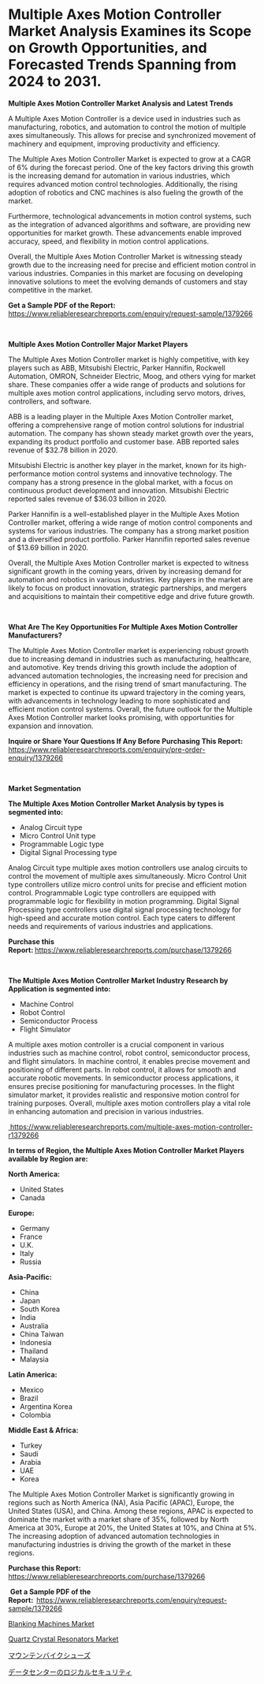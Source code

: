 <p><h1>Multiple Axes Motion Controller Market Analysis Examines its Scope on Growth Opportunities, and Forecasted Trends Spanning from 2024 to 2031.</h1></p><p><strong>Multiple Axes Motion Controller Market Analysis and Latest Trends</strong></p>
<p><p>A Multiple Axes Motion Controller is a device used in industries such as manufacturing, robotics, and automation to control the motion of multiple axes simultaneously. This allows for precise and synchronized movement of machinery and equipment, improving productivity and efficiency.</p><p>The Multiple Axes Motion Controller Market is expected to grow at a CAGR of 6% during the forecast period. One of the key factors driving this growth is the increasing demand for automation in various industries, which requires advanced motion control technologies. Additionally, the rising adoption of robotics and CNC machines is also fueling the growth of the market.</p><p>Furthermore, technological advancements in motion control systems, such as the integration of advanced algorithms and software, are providing new opportunities for market growth. These advancements enable improved accuracy, speed, and flexibility in motion control applications.</p><p>Overall, the Multiple Axes Motion Controller Market is witnessing steady growth due to the increasing need for precise and efficient motion control in various industries. Companies in this market are focusing on developing innovative solutions to meet the evolving demands of customers and stay competitive in the market.</p></p>
<p><strong>Get a Sample PDF of the Report:&nbsp;</strong> <a href="https://www.reliableresearchreports.com/enquiry/request-sample/1379266">https://www.reliableresearchreports.com/enquiry/request-sample/1379266</a></p>
<p>&nbsp;</p>
<p><strong>Multiple Axes Motion Controller Major Market Players</strong></p>
<p><p>The Multiple Axes Motion Controller market is highly competitive, with key players such as ABB, Mitsubishi Electric, Parker Hannifin, Rockwell Automation, OMRON, Schneider Electric, Moog, and others vying for market share. These companies offer a wide range of products and solutions for multiple axes motion control applications, including servo motors, drives, controllers, and software.</p><p>ABB is a leading player in the Multiple Axes Motion Controller market, offering a comprehensive range of motion control solutions for industrial automation. The company has shown steady market growth over the years, expanding its product portfolio and customer base. ABB reported sales revenue of $32.78 billion in 2020.</p><p>Mitsubishi Electric is another key player in the market, known for its high-performance motion control systems and innovative technology. The company has a strong presence in the global market, with a focus on continuous product development and innovation. Mitsubishi Electric reported sales revenue of $36.03 billion in 2020.</p><p>Parker Hannifin is a well-established player in the Multiple Axes Motion Controller market, offering a wide range of motion control components and systems for various industries. The company has a strong market position and a diversified product portfolio. Parker Hannifin reported sales revenue of $13.69 billion in 2020.</p><p>Overall, the Multiple Axes Motion Controller market is expected to witness significant growth in the coming years, driven by increasing demand for automation and robotics in various industries. Key players in the market are likely to focus on product innovation, strategic partnerships, and mergers and acquisitions to maintain their competitive edge and drive future growth.</p></p>
<p>&nbsp;</p>
<p><strong>What Are The Key Opportunities For Multiple Axes Motion Controller Manufacturers?</strong></p>
<p><p>The Multiple Axes Motion Controller market is experiencing robust growth due to increasing demand in industries such as manufacturing, healthcare, and automotive. Key trends driving this growth include the adoption of advanced automation technologies, the increasing need for precision and efficiency in operations, and the rising trend of smart manufacturing. The market is expected to continue its upward trajectory in the coming years, with advancements in technology leading to more sophisticated and efficient motion control systems. Overall, the future outlook for the Multiple Axes Motion Controller market looks promising, with opportunities for expansion and innovation.</p></p>
<p><strong>Inquire or Share Your Questions If Any Before Purchasing This Report:</strong> <a href="https://www.reliableresearchreports.com/enquiry/pre-order-enquiry/1379266">https://www.reliableresearchreports.com/enquiry/pre-order-enquiry/1379266</a></p>
<p>&nbsp;</p>
<p><strong>Market Segmentation</strong></p>
<p><strong>The Multiple Axes Motion Controller Market Analysis by types is segmented into:</strong></p>
<p><ul><li>Analog Circuit type</li><li>Micro Control Unit type</li><li>Programmable Logic type</li><li>Digital Signal Processing type</li></ul></p>
<p><p>Analog Circuit type multiple axes motion controllers use analog circuits to control the movement of multiple axes simultaneously. Micro Control Unit type controllers utilize micro control units for precise and efficient motion control. Programmable Logic type controllers are equipped with programmable logic for flexibility in motion programming. Digital Signal Processing type controllers use digital signal processing technology for high-speed and accurate motion control. Each type caters to different needs and requirements of various industries and applications.</p></p>
<p><strong>Purchase this Report:&nbsp;</strong><a href="https://www.reliableresearchreports.com/purchase/1379266">https://www.reliableresearchreports.com/purchase/1379266</a></p>
<p>&nbsp;</p>
<p><strong>The Multiple Axes Motion Controller Market Industry Research by Application is segmented into:</strong></p>
<p><ul><li>Machine Control</li><li>Robot Control</li><li>Semiconductor Process</li><li>Flight Simulator</li></ul></p>
<p><p>A multiple axes motion controller is a crucial component in various industries such as machine control, robot control, semiconductor process, and flight simulators. In machine control, it enables precise movement and positioning of different parts. In robot control, it allows for smooth and accurate robotic movements. In semiconductor process applications, it ensures precise positioning for manufacturing processes. In the flight simulator market, it provides realistic and responsive motion control for training purposes. Overall, multiple axes motion controllers play a vital role in enhancing automation and precision in various industries.</p></p>
<p><a href="https://www.reliableresearchreports.com/multiple-axes-motion-controller-r1379266">&nbsp;https://www.reliableresearchreports.com/multiple-axes-motion-controller-r1379266</a></p>
<p><strong>In terms of Region, the Multiple Axes Motion Controller Market Players available by Region are:</strong></p>
<p>
    <p> <strong> North America: </strong>
        <ul>
            <li>United States</li>
            <li>Canada</li>
        </ul>
        </p> 
    <p> <strong> Europe: </strong>
        <ul>
            <li>Germany</li>
            <li>France</li>
            <li>U.K.</li>
            <li>Italy</li>
            <li>Russia</li>
        </ul>
        </p> 
    <p> <strong> Asia-Pacific: </strong>
        <ul>
            <li>China</li>
            <li>Japan</li>
            <li>South Korea</li>
            <li>India</li>
            <li>Australia</li>
            <li>China Taiwan</li>
            <li>Indonesia</li>
            <li>Thailand</li>
            <li>Malaysia</li>
        </ul>
        </p> 
    <p> <strong> Latin America: </strong>
        <ul>
            <li>Mexico</li>
            <li>Brazil</li>
            <li>Argentina Korea</li>
            <li>Colombia</li>
        </ul>
        </p> 
    <p> <strong> Middle East & Africa: </strong>
        <ul>
            <li>Turkey</li>
            <li>Saudi</li>
            <li>Arabia</li>
            <li>UAE</li>
            <li>Korea</li>
        </ul>
    </p>
    </p>
<p><p>The Multiple Axes Motion Controller Market is significantly growing in regions such as North America (NA), Asia Pacific (APAC), Europe, the United States (USA), and China. Among these regions, APAC is expected to dominate the market with a market share of 35%, followed by North America at 30%, Europe at 20%, the United States at 10%, and China at 5%. The increasing adoption of advanced automation technologies in manufacturing industries is driving the growth of the market in these regions.</p></p>
<p><strong>Purchase this Report: </strong><a href="https://www.reliableresearchreports.com/purchase/1379266">https://www.reliableresearchreports.com/purchase/1379266</a></p>
<p>&nbsp;<strong>Get a Sample PDF of the Report:&nbsp;&nbsp;</strong><a href="https://www.reliableresearchreports.com/enquiry/request-sample/1379266">https://www.reliableresearchreports.com/enquiry/request-sample/1379266</a></p>
<p><strong></strong></p>
<p><p><a href="https://www.linkedin.com/pulse/blanking-machines-market-outlook-industry-overview-forecast-hrkae?trackingId=VocVxsgzNadNGOiZymOugw%3D%3D">Blanking Machines Market</a></p><p><a href="https://www.linkedin.com/pulse/quartz-crystal-resonators-market-outlook-industry-overview-ahune?trackingId=J51e6eEqGKqSs4W30iPRsQ%3D%3D">Quartz Crystal Resonators Market</a></p><p><a href="https://medium.com/@timslater46/%E3%83%9E%E3%82%A6%E3%83%B3%E3%83%86%E3%83%B3%E3%83%90%E3%82%A4%E3%82%AF%E3%82%B7%E3%83%A5%E3%83%BC%E3%82%BA%E5%B8%82%E5%A0%B4%E3%81%AE%E6%8C%87%E6%A8%99%E3%81%AE%E8%A7%A3%E8%AA%AD-%E5%B8%82%E5%A0%B4%E3%82%B7%E3%82%A7%E3%82%A2-%E3%83%88%E3%83%AC%E3%83%B3%E3%83%89-%E6%88%90%E9%95%B7%E3%83%91%E3%82%BF%E3%83%BC%E3%83%B3-c4c2b1417c47">マウンテンバイクシューズ</a></p><p><a href="https://medium.com/@torreyjones1910/%E3%83%87%E3%83%BC%E3%82%BF%E3%82%BB%E3%83%B3%E3%82%BF%E3%83%BC%E3%81%AE%E8%AB%96%E7%90%86%E7%9A%84%E3%82%BB%E3%82%AD%E3%83%A5%E3%83%AA%E3%83%86%E3%82%A3%E5%B8%82%E5%A0%B4-2031%E5%B9%B4%E3%81%BE%E3%81%A7%E3%81%AE%E3%83%88%E3%83%AC%E3%83%B3%E3%83%89-%E4%BA%88%E6%B8%AC-%E7%AB%B6%E4%BA%89%E5%88%86%E6%9E%90-8dc3f8b97a5f">データセンターのロジカルセキュリティ</a></p></p>